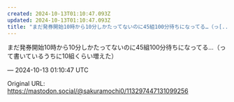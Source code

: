 ```yaml
---
created: 2024-10-13T01:10:47.093Z
updated: 2024-10-13T01:10:47.093Z
title: "まだ発券開始10時から10分しかたってないのに45組100分待ちになってる…（っ[...]"
---
```


<p>まだ発券開始10時から10分しかたってないのに45組100分待ちになってる…（って書いているうちに10組くらい増えた）</p>

&mdash; 2024-10-13 01:10:47 UTC

Original URL: https://mastodon.social/@sakuramochi0/113297447131099256
